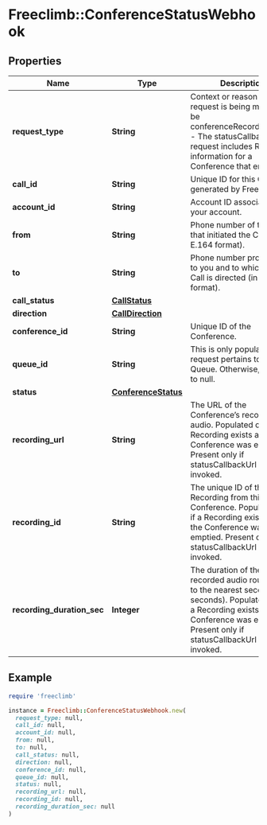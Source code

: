 # Freeclimb::ConferenceStatusWebhook

## Properties

| Name | Type | Description | Notes |
| ---- | ---- | ----------- | ----- |
| **request_type** | **String** | Context or reason why this request is being made. Will be conferenceRecordingStatus - The statusCallbackUrl request includes Recording information for a Conference that ended. | [optional] |
| **call_id** | **String** | Unique ID for this Call, generated by FreeClimb. | [optional] |
| **account_id** | **String** | Account ID associated with your account. | [optional] |
| **from** | **String** | Phone number of the party that initiated the Call (in E.164 format). | [optional] |
| **to** | **String** | Phone number provisioned to you and to which this Call is directed (in E.164 format). | [optional] |
| **call_status** | [**CallStatus**](CallStatus.md) |  | [optional] |
| **direction** | [**CallDirection**](CallDirection.md) |  | [optional] |
| **conference_id** | **String** | Unique ID of the Conference. | [optional] |
| **queue_id** | **String** | This is only populated if the request pertains to a Queue. Otherwise, it is set to null. | [optional] |
| **status** | [**ConferenceStatus**](ConferenceStatus.md) |  | [optional] |
| **recording_url** | **String** | The URL of the Conference’s recorded audio. Populated only if a Recording exists and the Conference was emptied. Present only if statusCallbackUrl is being invoked. | [optional] |
| **recording_id** | **String** | The unique ID of the Recording from this Conference. Populated only if a Recording exists and the Conference was emptied. Present only if statusCallbackUrl is being invoked. | [optional] |
| **recording_duration_sec** | **Integer** | The duration of the recorded audio rounded up to the nearest second (in seconds). Populated only if a Recording exists and the Conference was emptied. Present only if statusCallbackUrl is being invoked. | [optional] |

## Example

```ruby
require 'freeclimb'

instance = Freeclimb::ConferenceStatusWebhook.new(
  request_type: null,
  call_id: null,
  account_id: null,
  from: null,
  to: null,
  call_status: null,
  direction: null,
  conference_id: null,
  queue_id: null,
  status: null,
  recording_url: null,
  recording_id: null,
  recording_duration_sec: null
)
```


